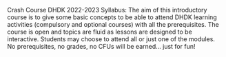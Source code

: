 Crash Course DHDK 2022-2023
Syllabus:
The aim of this introductory course is to give some basic concepts to be able to attend DHDK learning activities (compulsory and optional courses) with all the prerequisites. The course is open and topics are fluid as lessons are designed to be interactive. Students may choose to attend all or just one of the modules. No prerequisites, no grades, no CFUs will be earned… just for fun! 
